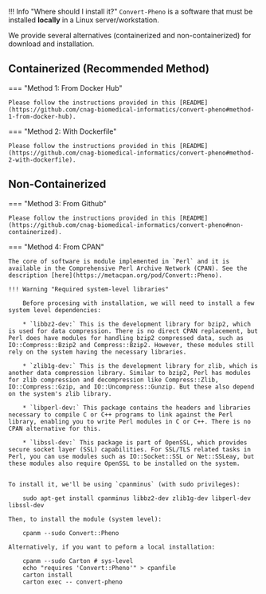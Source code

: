 !!! Info "Where should I install it?"
    `Convert-Pheno` is a software that must be installed **locally** in a Linux server/workstation. 

We provide several alternatives (containerized and non-containerized) for download and installation.

## Containerized (Recommended Method)

=== "Method 1: From Docker Hub"

    Please follow the instructions provided in this [README](https://github.com/cnag-biomedical-informatics/convert-pheno#method-1-from-docker-hub).

=== "Method 2: With Dockerfile"

    Please follow the instructions provided in this [README](https://github.com/cnag-biomedical-informatics/convert-pheno#method-2-with-dockerfile).

## Non-Containerized

=== "Method 3: From Github"

    Please follow the instructions provided in this [README](https://github.com/cnag-biomedical-informatics/convert-pheno#non-containerized).

=== "Method 4: From CPAN"

    The core of software is module implemented in `Perl` and it is available in the Comprehensive Perl Archive Network (CPAN). See the description [here](https://metacpan.org/pod/Convert::Pheno).

    !!! Warning "Required system-level libraries"

        Before procesing with installation, we will need to install a few system level dependencies:

        * `libbz2-dev:` This is the development library for bzip2, which is used for data compression. There is no direct CPAN replacement, but Perl does have modules for handling bzip2 compressed data, such as IO::Compress::Bzip2 and Compress::Bzip2. However, these modules still rely on the system having the necessary libraries.

        * `zlib1g-dev:` This is the development library for zlib, which is another data compression library. Similar to bzip2, Perl has modules for zlib compression and decompression like Compress::Zlib, IO::Compress::Gzip, and IO::Uncompress::Gunzip. But these also depend on the system's zlib library.

        * `libperl-dev:` This package contains the headers and libraries necessary to compile C or C++ programs to link against the Perl library, enabling you to write Perl modules in C or C++. There is no CPAN alternative for this.

        * `libssl-dev:` This package is part of OpenSSL, which provides secure socket layer (SSL) capabilities. For SSL/TLS related tasks in Perl, you can use modules such as IO::Socket::SSL or Net::SSLeay, but these modules also require OpenSSL to be installed on the system.


    To install it, we'll be using `cpanminus` (with sudo privileges):

        sudo apt-get install cpanminus libbz2-dev zlib1g-dev libperl-dev libssl-dev

    Then, to install the module (system level):

        cpanm --sudo Convert::Pheno

    Alternatively, if you want to peform a local installation:

        cpanm --sudo Carton # sys-level
        echo "requires 'Convert::Pheno'" > cpanfile
        carton install
        carton exec -- convert-pheno

